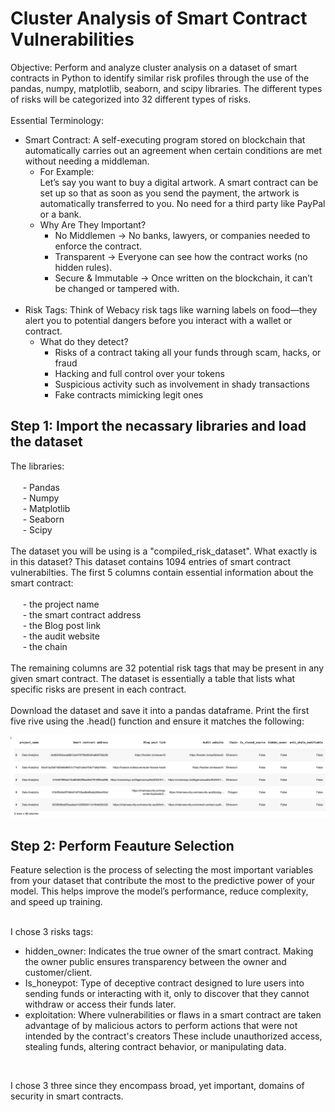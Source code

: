 <h1> Cluster Analysis of Smart Contract Vulnerabilities </h1>

Objective: Perform and analyze cluster analysis on a dataset of smart contracts in Python to identify similar risk profiles through the use of the pandas, numpy, matplotlib, seaborn, and scipy libraries. The different types of risks will be categorized into 32 different types of risks. <br>
<br>
Essential Terminology:
- Smart Contract: A self-executing program  stored on blockchain that automatically carries out an agreement when certain conditions are met without needing a middleman. <br>
  - For Example: <br>
    Let’s say you want to buy a digital artwork. A smart contract can be set up so that as soon as you send the payment, the artwork is automatically transferred to you. No need for a 
    third party like PayPal or a bank.
   - Why Are They Important? <br>
     - No Middlemen → No banks, lawyers, or companies needed to enforce the contract.
     - Transparent → Everyone can see how the contract works (no hidden rules).
     - Secure & Immutable → Once written on the blockchain, it can’t be changed or tampered with.
  <br>
- Risk Tags: Think of Webacy risk tags like warning labels on food—they alert you to potential dangers before you interact with a wallet or contract.
  - What do they detect?
    - Risks of a contract taking all your funds through scam, hacks, or fraud
    - Hacking and full control over your tokens
    - Suspicious activity such as involvement in shady transactions
    - Fake contracts mimicking legit ones

<h2> Step 1: Import the necassary libraries and load the dataset </h2>
The libraries: <br>
<br>
  &nbsp;&nbsp;&nbsp;&nbsp - Pandas <br>
  &nbsp;&nbsp;&nbsp;&nbsp - Numpy <br>
  &nbsp;&nbsp;&nbsp;&nbsp - Matplotlib <br>
  &nbsp;&nbsp;&nbsp;&nbsp - Seaborn <br>
  &nbsp;&nbsp;&nbsp;&nbsp - Scipy <br>
<br>
The dataset you will be using is a "compiled_risk_dataset". What exactly is in this dataset? This dataset contains 1094 entries of smart contract vulnerabilties. The first 5 columns contain essential information about the smart contract: 
 <br>
 <br>
  &nbsp;&nbsp;&nbsp;&nbsp - the project name	<br>
  &nbsp;&nbsp;&nbsp;&nbsp - the smart contract address <br>
  &nbsp;&nbsp;&nbsp;&nbsp - the Blog post link	<br>
  &nbsp;&nbsp;&nbsp;&nbsp - the audit website	<br>
  &nbsp;&nbsp;&nbsp;&nbsp - the chain <br>
  <br>
The remaining columns are 32 potential risk tags that may be present in any given smart contract. The dataset is essentially a table that lists what specific risks are present in each contract.
<br>
<br>
Download the dataset and save it into a pandas dataframe. Print the first five rive using the .head() function and ensure it matches the following:
<br>

![image alt](https://github.com/DRehan003/Cluster-Analysis-of-Smart-Contract-Vulnerabilities/blob/78dc0a333c94601251ce69c18702f9acc3cc1e25/Checkpoint_Images/Dataset_first_5_rows.png)
<br>
<h2> Step 2: Perform Feauture Selection </h2>
Feature selection is the process of selecting the most important variables from your dataset that contribute the most to the predictive power of your model. This helps improve the model’s performance, reduce complexity, and speed up training. <br>
<br>

I chose 3 risks tags:
- hidden_owner: Indicates the true owner of the smart contract. Making the owner public ensures transparency between the owner and customer/client. <br>
- Is_honeypot: Type of deceptive contract designed to lure users into sending funds or interacting with it, only to discover that they cannot withdraw or access their funds later. <br>
- exploitation: Where vulnerabilities or flaws in a smart contract are taken advantage of by malicious actors to perform actions that were not intended by the contract's creators These include unauthorized access, stealing funds, altering contract behavior, or manipulating data.  <br>

<br>

I chose 3 three since they encompass broad, yet important, domains of security in smart contracts.
